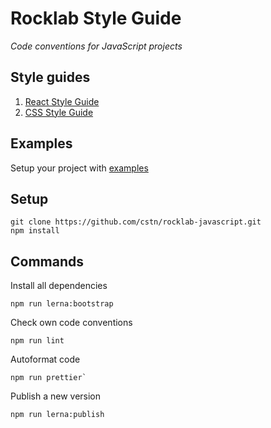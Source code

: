 # Rocklab Style Guide

_Code conventions for JavaScript projects_

## Style guides

1. [React Style Guide](./packages/eslint-config-rocklab)
1. [CSS Style Guide](./packages/stylelint-config-rocklab)

## Examples

Setup your project with [examples](./doc/examples)

## Setup

```shell script
git clone https://github.com/cstn/rocklab-javascript.git
npm install
````

## Commands

Install all dependencies

```shell script
npm run lerna:bootstrap
```

Check own code conventions

```shell script
npm run lint
````

Autoformat code

```shell script
npm run prettier`
```

Publish a new version

```shell script
npm run lerna:publish
```
